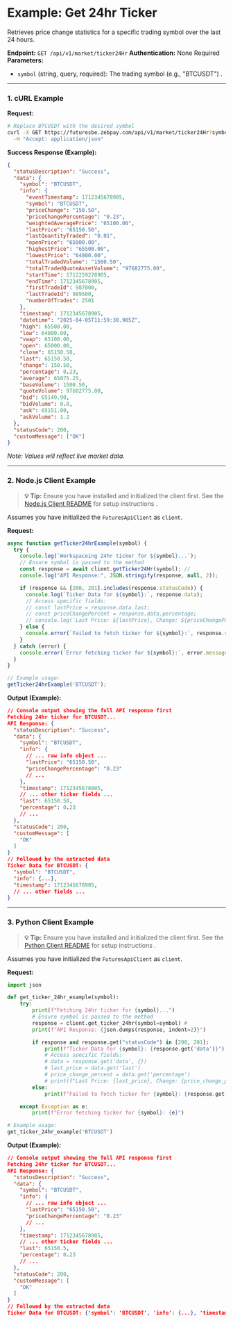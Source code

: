 # Example: Get 24hr Ticker

Retrieves price change statistics for a specific trading symbol over the last 24 hours.

**Endpoint:** `GET /api/v1/market/ticker24Hr`
**Authentication:** None Required
**Parameters:**
* `symbol` (string, query, required): The trading symbol (e.g., "BTCUSDT") .

---

### 1. cURL Example

**Request:**

```bash
# Replace BTCUSDT with the desired symbol
curl -X GET https://futuresbe.zebpay.com/api/v1/market/ticker24Hr?symbol=BTCUSDT \
  -H "Accept: application/json"
```

**Success Response (Example):**

```json
{
  "statusDescription": "Success",
  "data": {
    "symbol": "BTCUSDT",
    "info": {
      "eventTimestamp": 1712345678905,
      "symbol": "BTCUSDT",
      "priceChange": "150.50",
      "priceChangePercentage": "0.23",
      "weightedAveragePrice": "65100.00",
      "lastPrice": "65150.50",
      "lastQuantityTraded": "0.01",
      "openPrice": "65000.00",
      "highestPrice": "65500.00",
      "lowestPrice": "64800.00",
      "totalTradedVolume": "1500.50",
      "totalTradedQuoteAssetVolume": "97682775.00",
      "startTime": 1712259278905,
      "endTime": 1712345678905,
      "firstTradeId": 987000,
      "lastTradeId": 989500,
      "numberOfTrades": 2501
    },
    "timestamp": 1712345678905,
    "datetime": "2025-04-05T11:59:38.905Z",
    "high": 65500.00,
    "low": 64800.00,
    "vwap": 65100.00,
    "open": 65000.00,
    "close": 65150.50,
    "last": 65150.50,
    "change": 150.50,
    "percentage": 0.23,
    "average": 65075.25,
    "baseVolume": 1500.50,
    "quoteVolume": 97682775.00,
    "bid": 65149.90,
    "bidVolume": 0.8,
    "ask": 65151.00,
    "askVolume": 1.2
  },
  "statusCode": 200,
  "customMessage": ["OK"]
}
```
*Note: Values will reflect live market data.*

---

### 2. Node.js Client Example

> **💡 Tip:** Ensure you have installed and initialized the client first. See the [Node.js Client README](../../../clients/http/node/README.md) for setup instructions .

Assumes you have initialized the `FuturesApiClient` as `client`.

**Request:**

```javascript
async function getTicker24hrExample(symbol) {
  try {
    console.log(`Workspaceing 24hr ticker for ${symbol}...`);
    // Ensure symbol is passed to the method
    const response = await client.getTicker24Hr(symbol); //
    console.log("API Response:", JSON.stringify(response, null, 2));

    if (response && [200, 201].includes(response.statusCode)) {
      console.log(`Ticker Data for ${symbol}:`, response.data);
      // Access specific fields:
      // const lastPrice = response.data.last;
      // const priceChangePercent = response.data.percentage;
      // console.log(`Last Price: ${lastPrice}, Change: ${priceChangePercent}%`);
    } else {
      console.error(`Failed to fetch ticker for ${symbol}:`, response.statusDescription);
    }
  } catch (error) {
    console.error(`Error fetching ticker for ${symbol}:`, error.message);
  }
}

// Example usage:
getTicker24hrExample('BTCUSDT');
```

**Output (Example):**

```json
// Console output showing the full API response first
Fetching 24hr ticker for BTCUSDT...
API Response: {
  "statusDescription": "Success",
  "data": {
    "symbol": "BTCUSDT",
    "info": {
      // ... raw info object ...
      "lastPrice": "65150.50",
      "priceChangePercentage": "0.23"
      // ...
    },
    "timestamp": 1712345678905,
    // ... other ticker fields ...
    "last": 65150.50,
    "percentage": 0.23
    // ...
  },
  "statusCode": 200,
  "customMessage": [
    "OK"
  ]
}
// Followed by the extracted data
Ticker Data for BTCUSDT: {
  "symbol": "BTCUSDT",
  "info": {...},
  "timestamp": 1712345678905,
  // ... other fields ...
}
```

---

### 3. Python Client Example

> **💡 Tip:** Ensure you have installed and initialized the client first. See the [Python Client README](../../../clients/http/python/README.md) for setup instructions .

Assumes you have initialized the `FuturesApiClient` as `client`.

**Request:**

```python
import json

def get_ticker_24hr_example(symbol):
    try:
        print(f"Fetching 24hr ticker for {symbol}...")
        # Ensure symbol is passed to the method
        response = client.get_ticker_24hr(symbol=symbol) #
        print(f"API Response: {json.dumps(response, indent=2)}")

        if response and response.get("statusCode") in [200, 201]:
            print(f"Ticker Data for {symbol}: {response.get('data')}")
            # Access specific fields:
            # data = response.get('data', {})
            # last_price = data.get('last')
            # price_change_percent = data.get('percentage')
            # print(f"Last Price: {last_price}, Change: {price_change_percent}%")
        else:
            print(f"Failed to fetch ticker for {symbol}: {response.get('statusDescription')}")

    except Exception as e:
        print(f"Error fetching ticker for {symbol}: {e}")

# Example usage:
get_ticker_24hr_example('BTCUSDT')
```

**Output (Example):**

```json
// Console output showing the full API response first
Fetching 24hr ticker for BTCUSDT...
API Response: {
  "statusDescription": "Success",
  "data": {
    "symbol": "BTCUSDT",
    "info": {
      // ... raw info object ...
      "lastPrice": "65150.50",
      "priceChangePercentage": "0.23"
      // ...
    },
    "timestamp": 1712345678905,
    // ... other ticker fields ...
    "last": 65150.5,
    "percentage": 0.23
    // ...
  },
  "statusCode": 200,
  "customMessage": [
    "OK"
  ]
}
// Followed by the extracted data
Ticker Data for BTCUSDT: {'symbol': 'BTCUSDT', 'info': {...}, 'timestamp': 1712345678905, ...}
```
